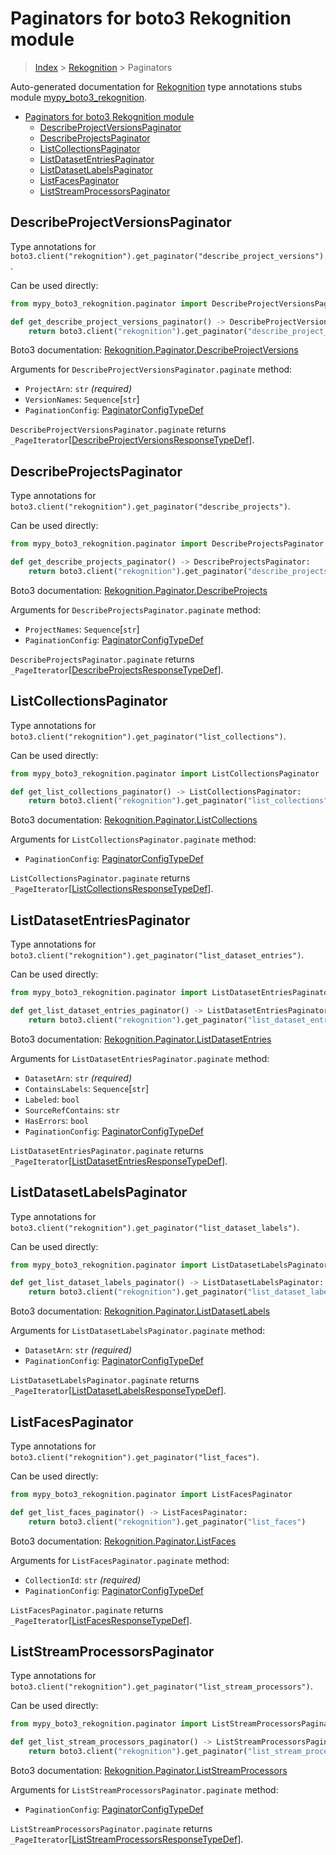 # Paginators for boto3 Rekognition module

> [Index](..) > [Rekognition](.) > Paginators

Auto-generated documentation for
[Rekognition](https://boto3.amazonaws.com/v1/documentation/api/latest/reference/services/rekognition.html#Rekognition)
type annotations stubs module
[mypy_boto3_rekognition](https://pypi.org/project/mypy-boto3-rekognition/).

- [Paginators for boto3 Rekognition module](#paginators-for-boto3-rekognition-module)
  - [DescribeProjectVersionsPaginator](#describeprojectversionspaginator)
  - [DescribeProjectsPaginator](#describeprojectspaginator)
  - [ListCollectionsPaginator](#listcollectionspaginator)
  - [ListDatasetEntriesPaginator](#listdatasetentriespaginator)
  - [ListDatasetLabelsPaginator](#listdatasetlabelspaginator)
  - [ListFacesPaginator](#listfacespaginator)
  - [ListStreamProcessorsPaginator](#liststreamprocessorspaginator)

## DescribeProjectVersionsPaginator

Type annotations for
`boto3.client("rekognition").get_paginator("describe_project_versions")`.

Can be used directly:

```python
from mypy_boto3_rekognition.paginator import DescribeProjectVersionsPaginator

def get_describe_project_versions_paginator() -> DescribeProjectVersionsPaginator:
    return boto3.client("rekognition").get_paginator("describe_project_versions")
```

Boto3 documentation:
[Rekognition.Paginator.DescribeProjectVersions](https://boto3.amazonaws.com/v1/documentation/api/latest/reference/services/rekognition.html#Rekognition.Paginator.DescribeProjectVersions)

Arguments for `DescribeProjectVersionsPaginator.paginate` method:

- `ProjectArn`: `str` *(required)*
- `VersionNames`: `Sequence`\[`str`\]
- `PaginationConfig`:
  [PaginatorConfigTypeDef](./type_defs.md#paginatorconfigtypedef)

`DescribeProjectVersionsPaginator.paginate` returns
`_PageIterator`\[[DescribeProjectVersionsResponseTypeDef](./type_defs.md#describeprojectversionsresponsetypedef)\].

## DescribeProjectsPaginator

Type annotations for
`boto3.client("rekognition").get_paginator("describe_projects")`.

Can be used directly:

```python
from mypy_boto3_rekognition.paginator import DescribeProjectsPaginator

def get_describe_projects_paginator() -> DescribeProjectsPaginator:
    return boto3.client("rekognition").get_paginator("describe_projects")
```

Boto3 documentation:
[Rekognition.Paginator.DescribeProjects](https://boto3.amazonaws.com/v1/documentation/api/latest/reference/services/rekognition.html#Rekognition.Paginator.DescribeProjects)

Arguments for `DescribeProjectsPaginator.paginate` method:

- `ProjectNames`: `Sequence`\[`str`\]
- `PaginationConfig`:
  [PaginatorConfigTypeDef](./type_defs.md#paginatorconfigtypedef)

`DescribeProjectsPaginator.paginate` returns
`_PageIterator`\[[DescribeProjectsResponseTypeDef](./type_defs.md#describeprojectsresponsetypedef)\].

## ListCollectionsPaginator

Type annotations for
`boto3.client("rekognition").get_paginator("list_collections")`.

Can be used directly:

```python
from mypy_boto3_rekognition.paginator import ListCollectionsPaginator

def get_list_collections_paginator() -> ListCollectionsPaginator:
    return boto3.client("rekognition").get_paginator("list_collections")
```

Boto3 documentation:
[Rekognition.Paginator.ListCollections](https://boto3.amazonaws.com/v1/documentation/api/latest/reference/services/rekognition.html#Rekognition.Paginator.ListCollections)

Arguments for `ListCollectionsPaginator.paginate` method:

- `PaginationConfig`:
  [PaginatorConfigTypeDef](./type_defs.md#paginatorconfigtypedef)

`ListCollectionsPaginator.paginate` returns
`_PageIterator`\[[ListCollectionsResponseTypeDef](./type_defs.md#listcollectionsresponsetypedef)\].

## ListDatasetEntriesPaginator

Type annotations for
`boto3.client("rekognition").get_paginator("list_dataset_entries")`.

Can be used directly:

```python
from mypy_boto3_rekognition.paginator import ListDatasetEntriesPaginator

def get_list_dataset_entries_paginator() -> ListDatasetEntriesPaginator:
    return boto3.client("rekognition").get_paginator("list_dataset_entries")
```

Boto3 documentation:
[Rekognition.Paginator.ListDatasetEntries](https://boto3.amazonaws.com/v1/documentation/api/latest/reference/services/rekognition.html#Rekognition.Paginator.ListDatasetEntries)

Arguments for `ListDatasetEntriesPaginator.paginate` method:

- `DatasetArn`: `str` *(required)*
- `ContainsLabels`: `Sequence`\[`str`\]
- `Labeled`: `bool`
- `SourceRefContains`: `str`
- `HasErrors`: `bool`
- `PaginationConfig`:
  [PaginatorConfigTypeDef](./type_defs.md#paginatorconfigtypedef)

`ListDatasetEntriesPaginator.paginate` returns
`_PageIterator`\[[ListDatasetEntriesResponseTypeDef](./type_defs.md#listdatasetentriesresponsetypedef)\].

## ListDatasetLabelsPaginator

Type annotations for
`boto3.client("rekognition").get_paginator("list_dataset_labels")`.

Can be used directly:

```python
from mypy_boto3_rekognition.paginator import ListDatasetLabelsPaginator

def get_list_dataset_labels_paginator() -> ListDatasetLabelsPaginator:
    return boto3.client("rekognition").get_paginator("list_dataset_labels")
```

Boto3 documentation:
[Rekognition.Paginator.ListDatasetLabels](https://boto3.amazonaws.com/v1/documentation/api/latest/reference/services/rekognition.html#Rekognition.Paginator.ListDatasetLabels)

Arguments for `ListDatasetLabelsPaginator.paginate` method:

- `DatasetArn`: `str` *(required)*
- `PaginationConfig`:
  [PaginatorConfigTypeDef](./type_defs.md#paginatorconfigtypedef)

`ListDatasetLabelsPaginator.paginate` returns
`_PageIterator`\[[ListDatasetLabelsResponseTypeDef](./type_defs.md#listdatasetlabelsresponsetypedef)\].

## ListFacesPaginator

Type annotations for `boto3.client("rekognition").get_paginator("list_faces")`.

Can be used directly:

```python
from mypy_boto3_rekognition.paginator import ListFacesPaginator

def get_list_faces_paginator() -> ListFacesPaginator:
    return boto3.client("rekognition").get_paginator("list_faces")
```

Boto3 documentation:
[Rekognition.Paginator.ListFaces](https://boto3.amazonaws.com/v1/documentation/api/latest/reference/services/rekognition.html#Rekognition.Paginator.ListFaces)

Arguments for `ListFacesPaginator.paginate` method:

- `CollectionId`: `str` *(required)*
- `PaginationConfig`:
  [PaginatorConfigTypeDef](./type_defs.md#paginatorconfigtypedef)

`ListFacesPaginator.paginate` returns
`_PageIterator`\[[ListFacesResponseTypeDef](./type_defs.md#listfacesresponsetypedef)\].

## ListStreamProcessorsPaginator

Type annotations for
`boto3.client("rekognition").get_paginator("list_stream_processors")`.

Can be used directly:

```python
from mypy_boto3_rekognition.paginator import ListStreamProcessorsPaginator

def get_list_stream_processors_paginator() -> ListStreamProcessorsPaginator:
    return boto3.client("rekognition").get_paginator("list_stream_processors")
```

Boto3 documentation:
[Rekognition.Paginator.ListStreamProcessors](https://boto3.amazonaws.com/v1/documentation/api/latest/reference/services/rekognition.html#Rekognition.Paginator.ListStreamProcessors)

Arguments for `ListStreamProcessorsPaginator.paginate` method:

- `PaginationConfig`:
  [PaginatorConfigTypeDef](./type_defs.md#paginatorconfigtypedef)

`ListStreamProcessorsPaginator.paginate` returns
`_PageIterator`\[[ListStreamProcessorsResponseTypeDef](./type_defs.md#liststreamprocessorsresponsetypedef)\].

